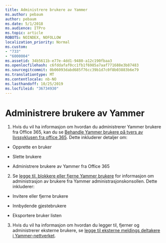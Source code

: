 ```yaml
---
title: Administrere brukere av Yammer
ms.author: pebaum
author: pebaum
ms.date: 5/1/2018
ms.audience: ITPro
ms.topic: article
ROBOTS: NOINDEX, NOFOLLOW
localization_priority: Normal
ms.custom:
- "733"
- "6000004"
ms.assetid: 34b5611b-e77e-4dd1-9480-a12c190fbaa3
ms.openlocfilehash: c6fddafaf0cc1fb1f6985a7aaf771688e3b87483
ms.sourcegitcommit: 0b06093dabd685f76cc39b1d7c0f8b03883b6e79
ms.translationtype: MT
ms.contentlocale: nb-NO
ms.lasthandoff: 10/25/2019
ms.locfileid: "36734930"
---
```

# <a name="managing-yammer-users"></a>Administrere brukere av Yammer

1. Hvis du vil ha informasjon om hvordan du administrerer Yammer brukere fra Office 365, kan du se [Behandle Yammer brukere på tvers av livssyklusen fra office 365](https://docs.microsoft.com/yammer/manage-yammer-users/manage-users-across-their-lifecycle). Dette inkluderer detaljer om:

  - Opprette en bruker

  - Slette brukere

  - Administrere brukere av Yammer fra Office 365

2. Se [legge til, blokkere eller fjerne Yammer brukere](http://alchemyportal.azurewebsites.net/Rule/ManageYammer%20users%20across%20their%20lifecycle%20from%20Office%20365) for informasjon om administrasjon av brukere fra Yammer administrasjonskonsollen. Dette inkluderer:

  - Invitere eller fjerne brukere

  - Innbydende gjestebrukere

  - Eksportere bruker listen

3. Hvis du vil ha informasjon om hvordan du legger til, fjerner og administrerer eksterne brukere, se [legge til eksterne meldings deltakere i Yammer-nettverket](https://docs.microsoft.com/yammer/work-with-external-users/add-external-participants).
